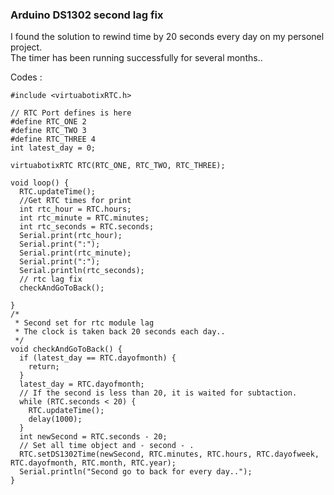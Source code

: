### Arduino DS1302 second lag fix

I found the solution to rewind time by 20 seconds every day on my personel project.
<br>The timer has been running successfully for several months..

Codes :

~~~~
#include <virtuabotixRTC.h>

// RTC Port defines is here
#define RTC_ONE 2
#define RTC_TWO 3
#define RTC_THREE 4
int latest_day = 0;

virtuabotixRTC RTC(RTC_ONE, RTC_TWO, RTC_THREE);

void loop() {
  RTC.updateTime();
  //Get RTC times for print
  int rtc_hour = RTC.hours;
  int rtc_minute = RTC.minutes;
  int rtc_seconds = RTC.seconds;
  Serial.print(rtc_hour);
  Serial.print(":");
  Serial.print(rtc_minute);
  Serial.print(":");
  Serial.println(rtc_seconds);
  // rtc lag fix
  checkAndGoToBack();

}
/*
 * Second set for rtc module lag
 * The clock is taken back 20 seconds each day..
 */
void checkAndGoToBack() {
  if (latest_day == RTC.dayofmonth) {
    return;
  }
  latest_day = RTC.dayofmonth;
  // If the second is less than 20, it is waited for subtaction.
  while (RTC.seconds < 20) {
    RTC.updateTime();
    delay(1000);
  }
  int newSecond = RTC.seconds - 20;
  // Set all time object and - second - .
  RTC.setDS1302Time(newSecond, RTC.minutes, RTC.hours, RTC.dayofweek, RTC.dayofmonth, RTC.month, RTC.year);
  Serial.println("Second go to back for every day..");
}
~~~~
